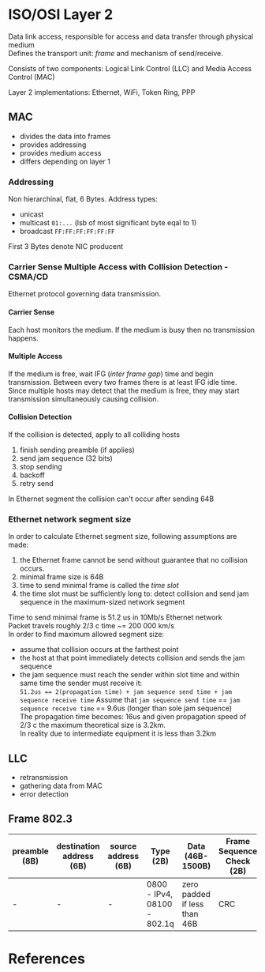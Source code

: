 # ISO/OSI Layer 2
Data link access, responsible for access and data transfer through physical medium  
Defines the transport unit: _frame_ and mechanism of send/receive.

Consists of two components: Logical Link Control (LLC) and Media Access Control (MAC)

Layer 2 implementations: Ethernet, WiFi, Token Ring, PPP

## MAC
- divides the data into frames
- provides addressing
- provides medium access
- differs depending on layer 1

### Addressing
Non hierarchinal, flat, 6 Bytes. Address types:
 - unicast
 - multicast `01:...` (lsb of most significant byte eqal to 1)
 - broadcast `FF:FF:FF:FF:FF:FF`

First 3 Bytes denote NIC producent

### Carrier Sense Multiple Access with Collision Detection - CSMA/CD
Ethernet protocol governing data transmission.

#### Carrier Sense
Each host monitors the medium. If the medium is busy then no transmission happens.

#### Multiple Access
If the medium is free, wait IFG (_inter frame gap_) time and begin transmission. Between every two frames there is at least IFG idle time.
Since multiple hosts may detect that the medium is free, they may start transmission simultaneously causing collision.

#### Collision Detection
If the collision is detected, apply to all colliding hosts
1. finish sending preamble (if applies)  
1. send jam sequence (32 bits)  
1. stop sending  
1. backoff  
1. retry send

In Ethernet segment the collision can't occur after sending 64B

### Ethernet network segment size
In order to calculate Ethernet segment size, following assumptions are made:
1. the Ethernet frame cannot be send without guarantee that no collision occurs.
1. minimal frame size is 64B
1. time to send minimal frame is called the _time slot_
1. the time slot must be sufficiently long to: detect collision and send jam sequence in the maximum-sized network segment

Time to send minimal frame is 51.2 us in 10Mb/s Ethernet network  
Packet travels roughly 2/3 c time ~= 200 000 km/s  
In order to find maximum allowed segment size:
- assume that collision occurs at the farthest point
- the host at that point immediately detects collision and sends the jam sequence
- the jam sequence must reach the sender within slot time and within same time the sender must receive it:  
`51.2us == 2(propagation time) + jam sequence send time + jam sequence receive time`
Assume that `jam sequence send time` == `jam sequence receive time` == 9.6us (longer than sole jam sequence)  
The propagation time becomes: 16us and given propagation speed of 2/3 c the maximum theoretical size is 3.2km.  
In reality due to intermediate equipment it is less than 3.2km

## LLC
- retransmission
- gathering data from MAC
- error detection

## Frame 802.3
| preamble (8B) | destination address (6B) | source address (6B) | Type (2B) | Data (46B-1500B) | Frame Sequence Check (2B) |
|-|-|-|-|-|-|
|-|-|-|0800 - IPv4, 08100 - 802.1q|zero padded if less than 46B|CRC|

# References
